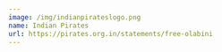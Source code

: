 ```yaml
---
image: /img/indianpirateslogo.png
name: Indian Pirates
url: https://pirates.org.in/statements/free-olabini
---
```

